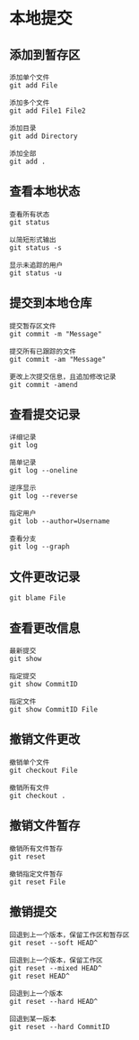 # 本地提交

## 添加到暂存区

    添加单个文件
    git add File

    添加多个文件
    git add File1 File2

    添加目录
    git add Directory

    添加全部
    git add .

## 查看本地状态

    查看所有状态
    git status

    以简短形式输出
    git status -s

    显示未追踪的用户
    git status -u

## 提交到本地仓库

    提交暂存区文件
    git commit -m "Message"

    提交所有已跟踪的文件
    git commit -am "Message"

    更改上次提交信息，且追加修改记录
    git commit -amend

## 查看提交记录

    详细记录
    git log

    简单记录
    git log --oneline

    逆序显示
    git log --reverse

    指定用户
    git lob --author=Username

    查看分支
    git log --graph

## 文件更改记录

    git blame File

## 查看更改信息

    最新提交
    git show

    指定提交
    git show CommitID

    指定文件
    git show CommitID File

## 撤销文件更改

    撤销单个文件
    git checkout File

    撤销所有文件
    git checkout .

## 撤销文件暂存

    撤销所有文件暂存
    git reset

    撤销指定文件暂存
    git reset File

## 撤销提交

    回退到上一个版本，保留工作区和暂存区
    git reset --soft HEAD^

    回退到上一个版本，保留工作区
    git reset --mixed HEAD^
    git reset HEAD^

    回退到上一个版本
    git reset --hard HEAD^

    回退到某一版本
    git reset --hard CommitID
